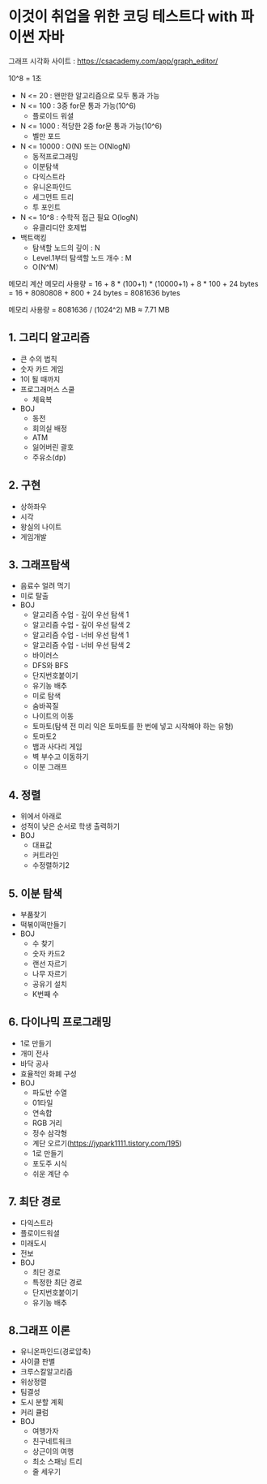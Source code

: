 # 이것이 취업을 위한 코딩 테스트다 with 파이썬 자바

그래프 시각화 사이트 : https://csacademy.com/app/graph_editor/

10^8 = 1초
- N <= 20 : 왠만한 알고리즘으로 모두 통과 가능
- N <= 100 : 3중 for문 통과 가능(10^6)
    - 플로이드 워셜
- N <= 1000 : 적당한 2중 for문 통과 가능(10^6)
    - 벨만 포드
- N <= 10000 : O(N) 또는 O(NlogN)
    - 동적프로그래밍
    - 이분탐색
    - 다익스트라
    - 유니온파인드
    - 세그먼트 트리
    - 투 포인트
- N <= 10^8 : 수학적 접근 필요 O(logN)
    - 유클리디안 호제법
- 백트랙킹
    - 탐색할 노드의 깊이 : N
    - Level.1부터 탐색할 노드 개수 : M
    - O(N^M)
 
메모리 계산
메모리 사용량 = 16 + 8 * (100+1) * (10000+1) + 8 * 100 + 24 bytes
             = 16 + 8080808 + 800 + 24 bytes
             = 8081636 bytes

메모리 사용량 = 8081636 / (1024^2) MB
             ≈ 7.71 MB
## 1. 그리디 알고리즘
- 큰 수의 법칙
- 숫자 카드 게임
- 1이 될 때까지
- 프로그래머스 스쿨
    - 체육복
- BOJ
    - 동전
    - 회의실 배정
    - ATM
    - 잃어버린 괄호
    - 주유소(dp)

## 2. 구현
- 상하좌우
- 시각
- 왕실의 나이트
- 게임개발

## 3. 그래프탐색
- 음료수 얼려 먹기
- 미로 탈출
- BOJ
    - 알고리즘 수업 - 깊이 우선 탐색 1
    - 알고리즘 수업 - 깊이 우선 탐색 2
    - 알고리즘 수업 - 너비 우선 탐색 1
    - 알고리즘 수업 - 너비 우선 탐색 2
    - 바이러스
    - DFS와 BFS
    - 단지번호붙이기
    - 유기농 배추
    - 미로 탐색
    - 숨바꼭질
    - 나이트의 이동
    - 토마토(탐색 전 미리 익은 토마토를 한 번에 넣고 시작해야 하는 유형)
    - 토마토2
    - 뱀과 사다리 게임
    - 벽 부수고 이동하기
    - 이분 그래프

## 4. 정렬
- 위에서 아래로
- 성적이 낮은 순서로 학생 출력하기
- BOJ
    - 대표값
    - 커트라인
    - 수정렬하기2

## 5. 이분 탐색
- 부품찾기
- 떡볶이떡만들기
- BOJ
    - 수 찾기
    - 숫자 카드2
    - 랜선 자르기
    - 나무 자르기
    - 공유기 설치
    - K번째 수

## 6. 다이나믹 프로그래밍
- 1로 만들기
- 개미 전사
- 바닥 공사
- 효율적인 화폐 구성
- BOJ
    - 파도반 수열
    - 01타일
    - 연속합
    - RGB 거리
    - 정수 삼각형
    - 계단 오르기(https://jypark1111.tistory.com/195)
    - 1로 만들기
    - 포도주 시식
    - 쉬운 계단 수

## 7. 최단 경로
- 다익스트라
- 플로이드워셜
- 미래도시
- 전보
- BOJ
    - 최단 경로
    - 특정한 최단 경로
    - 단지번호붙이기
    - 유기농 배추
    
## 8.그래프 이론
- 유니온파인드(경로압축)
- 사이클 판별
- 크루스칼알고리즘
- 위상정렬
- 팀결성
- 도시 분할 계획
- 커리 큘럼
- BOJ
    - 여행가자
    - 친구네트워크
    - 상근이의 여행
    - 최소 스패닝 트리
    - 줄 세우기
